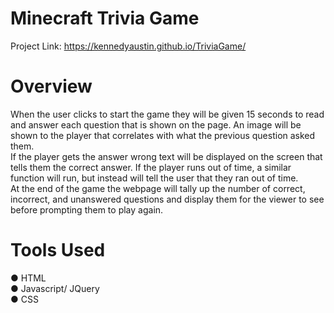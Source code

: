 # Minecraft Trivia Game

Project Link: https://kennedyaustin.github.io/TriviaGame/

# Overview

When the user clicks to start the game they will be given 15 seconds to read and answer each question that is shown on the page.
An image will be shown to the player that correlates with what the previous question asked them. <br>
If the player gets the answer wrong text will be displayed on the screen that tells them the correct answer. If the player runs out of time, a similar function will run, but instead will tell the user that they ran out of time. <br> 
At the end of the game the webpage will tally up the number of correct, incorrect, and unanswered questions and display them for the viewer to see before prompting them to play again.

# Tools Used

● HTML <br>
● Javascript/ JQuery <br>
● CSS 
